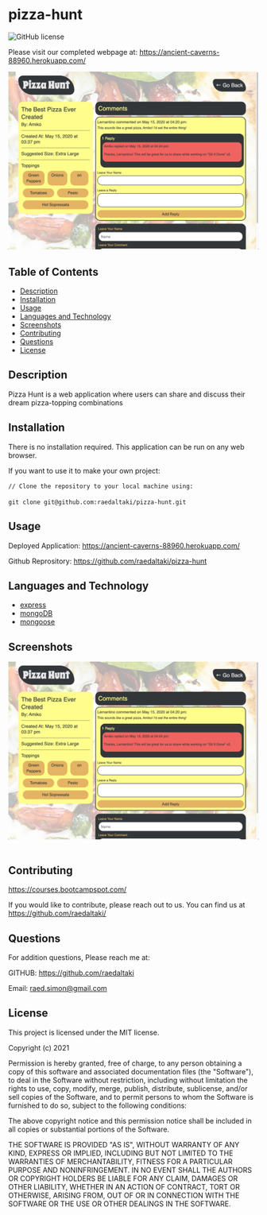 # pizza-hunt

![GitHub license](https://img.shields.io/badge/license-MIT-ff69b4.svg)

Please visit our completed webpage at:  https://ancient-caverns-88960.herokuapp.com/

![website screenshot](./public/assets/images/pizza-hunt.png)

## Table of Contents 

- [Description](#description)
- [Installation](#installation)
- [Usage](#usage)
- [Languages and Technology](#languages-and-technology)
- [Screenshots](#screenshots)
- [Contributing](#contributing)
- [Questions](#Questions)
- [License](#license)

## Description

Pizza Hunt is a web application where users can share and discuss their dream pizza-topping combinations


## Installation

There is no installation required. This application can be run on any web browser. 

If you want to use it to make your own project:

```
// Clone the repository to your local machine using:

git clone git@github.com:raedaltaki/pizza-hunt.git
```

## Usage

  Deployed Application: https://ancient-caverns-88960.herokuapp.com/

  Github Reprository: https://github.com/raedaltaki/pizza-hunt


## Languages and Technology


- [express](https://expressjs.com/ "express")<br />
- [mongoDB](https://www.mongodb.com/ "mongoDB")<br />
- [mongoose](https://mongoosejs.com/ "mongoose")<br />


## Screenshots

![website screenshot](./public/assets/images/pizza-hunt.png)
 <br /><br />


## Contributing

https://courses.bootcampspot.com/

If you would like to contribute, please reach out to us. You can find us at https://github.com/raedaltaki/

## Questions

For addition questions, Please reach me at:

GITHUB: https://github.com/raedaltaki
  
Email: raed.simon@gmail.com

## License

This project is licensed under the MIT license.

Copyright (c) 2021 

Permission is hereby granted, free of charge, to any person obtaining a copy of this software and associated documentation files (the "Software"), to deal in the Software without restriction, including without limitation the rights to use, copy, modify, merge, publish, distribute, sublicense, and/or sell copies of the Software, and to permit persons to whom the Software is furnished to do so, subject to the following conditions:

The above copyright notice and this permission notice shall be included in all copies or substantial portions of the Software.

THE SOFTWARE IS PROVIDED "AS IS", WITHOUT WARRANTY OF ANY KIND, EXPRESS OR IMPLIED, INCLUDING BUT NOT LIMITED TO THE WARRANTIES OF MERCHANTABILITY, FITNESS FOR A PARTICULAR PURPOSE AND NONINFRINGEMENT. IN NO EVENT SHALL THE AUTHORS OR COPYRIGHT HOLDERS BE LIABLE FOR ANY CLAIM, DAMAGES OR OTHER LIABILITY, WHETHER IN AN ACTION OF CONTRACT, TORT OR OTHERWISE, ARISING FROM, OUT OF OR IN CONNECTION WITH THE SOFTWARE OR THE USE OR OTHER DEALINGS IN THE SOFTWARE.